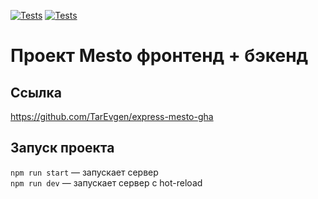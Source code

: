 [![Tests](../../actions/workflows/tests-13-sprint.yml/badge.svg)](../../actions/workflows/tests-13-sprint.yml) [![Tests](../../actions/workflows/tests-14-sprint.yml/badge.svg)](../../actions/workflows/tests-14-sprint.yml)
# Проект Mesto фронтенд + бэкенд


## Ссылка

https://github.com/TarEvgen/express-mesto-gha

## Запуск проекта

`npm run start` — запускает сервер   
`npm run dev` — запускает сервер с hot-reload
